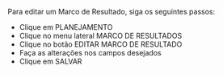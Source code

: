 Para editar um Marco de Resultado, siga os seguintes passos:

* Clique em PLANEJAMENTO
* Clique no menu lateral MARCO DE RESULTADOS
* Clique no botão EDITAR MARCO DE RESULTADO
* Faça as alterações nos campos desejados
* Clique em SALVAR